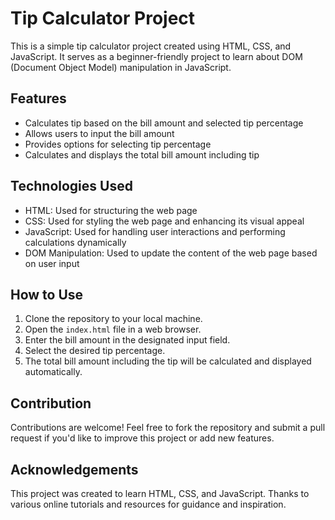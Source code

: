 # Tip Calculator Project

This is a simple tip calculator project created using HTML, CSS, and JavaScript. It serves as a beginner-friendly project to learn about DOM (Document Object Model) manipulation in JavaScript.

## Features

- Calculates tip based on the bill amount and selected tip percentage
- Allows users to input the bill amount
- Provides options for selecting tip percentage
- Calculates and displays the total bill amount including tip

## Technologies Used

- HTML: Used for structuring the web page
- CSS: Used for styling the web page and enhancing its visual appeal
- JavaScript: Used for handling user interactions and performing calculations dynamically
- DOM Manipulation: Used to update the content of the web page based on user input

## How to Use

1. Clone the repository to your local machine.
2. Open the `index.html` file in a web browser.
3. Enter the bill amount in the designated input field.
4. Select the desired tip percentage.
5. The total bill amount including the tip will be calculated and displayed automatically.

## Contribution

Contributions are welcome! Feel free to fork the repository and submit a pull request if you'd like to improve this project or add new features.

## Acknowledgements

This project was created to learn HTML, CSS, and JavaScript. Thanks to various online tutorials and resources for guidance and inspiration.
